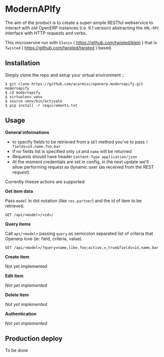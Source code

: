 ModernAPIfy
===========

The aim of the product is to create a super-simple RESTful webservice to interact with old OpenERP instances (i.e. 6.1 version) abstracting the ``XML-RPC`` interface with HTTP requests and verbs.

This microservire run with ``klenin`` ( https://github.com/twisted/klein ) that is ``Twisted`` ( https://github.com/twisted/twisted ) based.

Installation
------------

Simply clone the repo and setup your virtual environment ::

    $ git clone https://github.com/acarmisc/openerp.modernapify.git modernapify
    $ cd modernapify
    $ virtualenv venv
    $ source venv/bin/activate
    $ pip install -r requirements.txt

Usage
-----

**General informations**

- to specify fields to be retrieved from a ``GET`` method you've to pass ``?fields=id,name,foo,bar``
- if no fields list is specified only ``id`` and ``name`` will be returned
- Requests should have header ``Content-Type application/json``
- At the moment credentials are set in config, in the next update we'll allow performing request as dynamic user (as received from the REST request)

Currently theese actions are supported: 

**Get item data**

Pass ``model`` in dot notation (like ``res.partner``) and the id of item to be retrieved.

    GET /api/<model>/<id>/
    
**Query items**

Call ``api/<model>`` passing ``query`` as semicolon separated list of criteria that Openerp love (ie: field, criteria, value).

    GET /api/<model>/?query=name,like,foo;active,=,true&fields=id,name,bar
    
**Create item**

Not yet implemented

**Edit item**

*Not yet implemented*

**Delete item**

*Not yet implemented*

**Authentication**

*Not yet implemented*

Production deploy
-----------------

To be done
